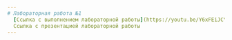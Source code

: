 ```yaml
---
# Лабораторная работа №1
  [Ссылка с выполнением лабораторной работы](https://youtu.be/Y6xFEiJCYiE)
  Ссылка с презентацией лабораторной работы 
---
```


